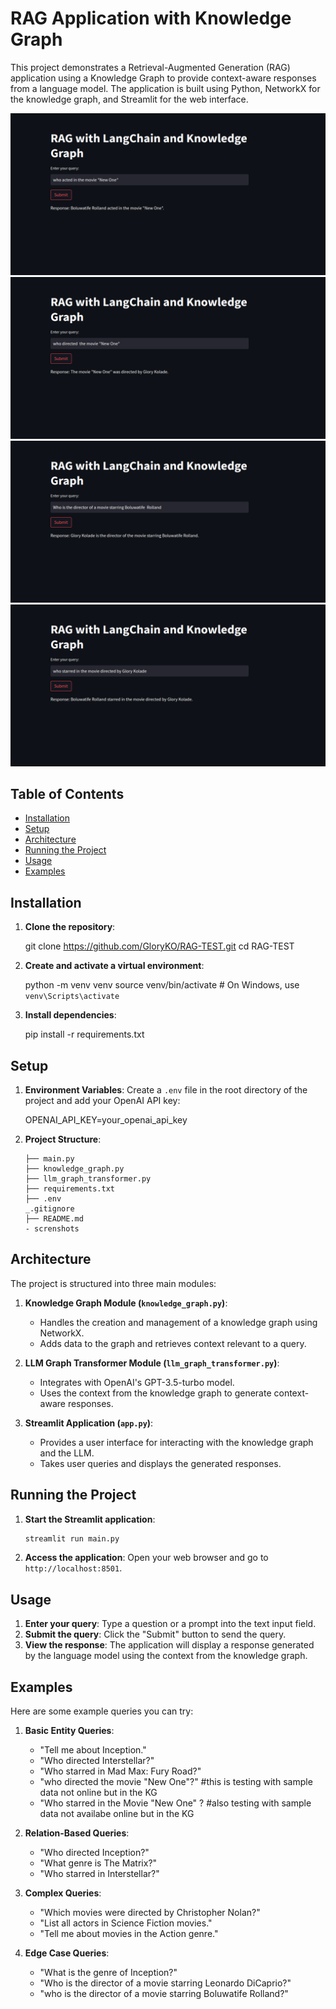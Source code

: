 # RAG Application with Knowledge Graph

This project demonstrates a Retrieval-Augmented Generation (RAG) application using a Knowledge Graph to provide context-aware responses from a language model. The application is built using Python, NetworkX for the knowledge graph, and Streamlit for the web interface.


![Main Interface](screenshots/rag_image1.png)
![Main Interface](screenshots/rag_image2.png)
![Main Interface](screenshots/rag_image3.png)
![Main Interface](screenshots/rag_image4.png)

## Table of Contents

- [Installation](#installation)
- [Setup](#setup)
- [Architecture](#architecture)
- [Running the Project](#running-the-project)
- [Usage](#usage)
- [Examples](#examples)


## Installation

1. **Clone the repository**:
    
    git clone https://github.com/GloryKO/RAG-TEST.git
    cd RAG-TEST
    

2. **Create and activate a virtual environment**:
   
    python -m venv venv
    source venv/bin/activate  # On Windows, use `venv\Scripts\activate`
    

3. **Install dependencies**:
  
    pip install -r requirements.txt

## Setup

1. **Environment Variables**: Create a `.env` file in the root directory of the project and add your OpenAI API key:
    
    OPENAI_API_KEY=your_openai_api_key
    

2. **Project Structure**:
    ```
    ├── main.py
    ├── knowledge_graph.py
    ├── llm_graph_transformer.py
    ├── requirements.txt
    ├── .env
    _.gitignore
    ├── README.md
    - screnshots
    ```

## Architecture

The project is structured into three main modules:

1. **Knowledge Graph Module (`knowledge_graph.py`)**:
    - Handles the creation and management of a knowledge graph using NetworkX.
    - Adds data to the graph and retrieves context relevant to a query.

2. **LLM Graph Transformer Module (`llm_graph_transformer.py`)**:
    - Integrates with OpenAI's GPT-3.5-turbo model.
    - Uses the context from the knowledge graph to generate context-aware responses.

3. **Streamlit Application (`app.py`)**:
    - Provides a user interface for interacting with the knowledge graph and the LLM.
    - Takes user queries and displays the generated responses.

## Running the Project

1. **Start the Streamlit application**:
    ```sh
    streamlit run main.py
    ```

2. **Access the application**: Open your web browser and go to `http://localhost:8501`.

## Usage

1. **Enter your query**: Type a question or a prompt into the text input field.
2. **Submit the query**: Click the "Submit" button to send the query.
3. **View the response**: The application will display a response generated by the language model using the context from the knowledge graph.

## Examples

Here are some example queries you can try:

1. **Basic Entity Queries**:
   - "Tell me about Inception."
   - "Who directed Interstellar?"
   - "Who starred in Mad Max: Fury Road?"
   - "who directed the movie "New One"?" #this is testing with sample data not online but in the KG
   - "Who starred in the Movie "New One" ? #also testing with sample data not availabe online but in the KG

2. **Relation-Based Queries**:
   - "Who directed Inception?"
   - "What genre is The Matrix?"
   - "Who starred in Interstellar?"

3. **Complex Queries**:
   - "Which movies were directed by Christopher Nolan?"
   - "List all actors in Science Fiction movies."
   - "Tell me about movies in the Action genre."

4. **Edge Case Queries**:
   - "What is the genre of Inception?"
   - "Who is the director of a movie starring Leonardo DiCaprio?"
   - "who is the director of a movie starring Boluwatife Rolland?"
   
